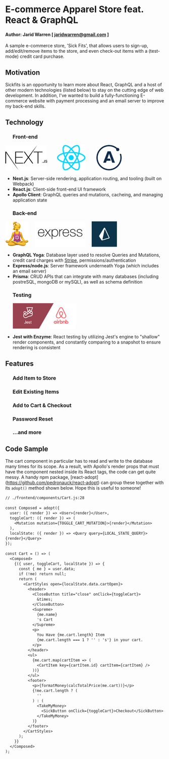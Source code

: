 # E-commerce Apparel Store feat. React & GraphQL

#### Author: Jarid Warren [ <jaridwarren@gmail.com> ]

A sample e-commerce store, 'Sick Fits', that allows users to sign-up, add/edit/remove items to the store, and even check-out items with a (test-mode) credit card purchase. 

## __Motivation__

Sickfits is an opportunity to learn more about React, GraphQL and a host of other modern technologies (listed below) to stay on the cutting edge of web development. In addition, I've wanted to build a fully-functioning E-commerce website with payment processing and an email server to improve my back-end skills.

## __Technology__

### &nbsp;&nbsp;&nbsp;&nbsp;&nbsp;&nbsp;Front-end

<img height="80" src="./readme-images/next-js.svg">&nbsp;&nbsp;&nbsp;&nbsp;&nbsp;&nbsp;&nbsp;&nbsp;<img height="80" src="./readme-images/react.svg">&nbsp;&nbsp;&nbsp;&nbsp;&nbsp;&nbsp;&nbsp;&nbsp; <img height="80" src="./readme-images/apollo.svg">
- **Next.js**: Server-side rendering, application routing, and tooling (built on Webpack)
- **React.js**: Client-side front-end UI framework
- **Apollo Client**: GraphQL queries and mutations, cacheing, and managing application state

### &nbsp;&nbsp;&nbsp;&nbsp;&nbsp;&nbsp;Back-end

<img height="80" src="./readme-images/graphql-yoga.png">&nbsp;&nbsp;&nbsp;&nbsp;
<img height="80" src="./readme-images/expressjs.svg">&nbsp;&nbsp;&nbsp;&nbsp; <img height="80" src="./readme-images/prisma.jpg">
- **GraphQL Yoga**: Database layer used to resolve Queries and Mutations, credit card charges with [Stripe](https://www.stripe.com), permissions/authentication
- **Express/node.js**: Server framework underneath Yoga (which includes an email server)
- **Prisma**: CRUD APIs that can integrate with many databases (including postreSQL, mongoDB or mySQL), as well as schema definition

### &nbsp;&nbsp;&nbsp;&nbsp;&nbsp;&nbsp;Testing

&nbsp;&nbsp;&nbsp;&nbsp;&nbsp;&nbsp;<img height="80" src="./readme-images/jest-enzyme.jpeg">

- **Jest with Enzyme**: React testing by utilizing Jest's engine to "shallow" render components, and constantly comparing to a snapshot to ensure rendering is consistent

## __Features__

### &nbsp;&nbsp;&nbsp;&nbsp;&nbsp;&nbsp;Add Item to Store

### &nbsp;&nbsp;&nbsp;&nbsp;&nbsp;&nbsp;Edit Existing Items

### &nbsp;&nbsp;&nbsp;&nbsp;&nbsp;&nbsp;Add to Cart & Checkout

### &nbsp;&nbsp;&nbsp;&nbsp;&nbsp;&nbsp;Password Reset

### &nbsp;&nbsp;&nbsp;&nbsp;&nbsp;&nbsp;...and more

## __Code Sample__

The cart component in particular has to read and write to the database many times for its scope. As a result, with Apollo's render props that must have the component nested inside its React tags, the code can get quite messy. A handy npm package, [react-adopt] (https://github.com/pedronauck/react-adopt) can group these together with its `adopt()` method shown below. Hope this is useful to someone!

```
// ./frontend/components/Cart.js:28

const Composed = adopt({
  user: ({ render }) => <User>{render}</User>,
  toggleCart: ({ render }) => (
    <Mutation mutation={TOGGLE_CART_MUTATION}>{render}</Mutation>
  ),
  localState: ({ render }) => <Query query={LOCAL_STATE_QUERY}>{render}</Query>
});

const Cart = () => (
  <Composed>
    {({ user, toggleCart, localState }) => {
      const { me } = user.data;
      if (!me) return null;
      return (
        <CartStyles open={localState.data.cartOpen}>
          <header>
            <CloseButton title="close" onClick={toggleCart}>
              &times;
            </CloseButton>
            <Supreme>
              {me.name}
              's Cart
            </Supreme>
            <p>
              You Have {me.cart.length} Item
              {me.cart.length === 1 ? '' : 's'} in your cart.
            </p>
          </header>
          <ul>
            {me.cart.map(cartItem => (
              <CartItem key={cartItem.id} cartItem={cartItem} />
            ))}
          </ul>
          <footer>
            <p>{formatMoney(calcTotalPrice(me.cart))}</p>
            {!me.cart.length ? (
              ''
            ) : (
              <TakeMyMoney>
                <SickButton onClick={toggleCart}>Checkout</SickButton>
              </TakeMyMoney>
            )}
          </footer>
        </CartStyles>
      );
    }}
  </Composed>
);

```
